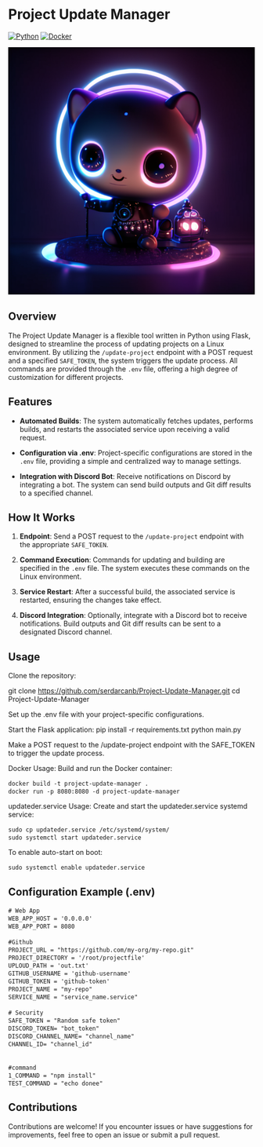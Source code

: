 # Project Update Manager

[![Python](https://img.shields.io/badge/python-3.8%2B-blue.svg)](https://www.python.org/downloads/release)
[![Docker](https://img.shields.io/badge/docker-supported-brightgreen.svg)](https://www.docker.com/)

<p align="center">
  <img src="images/project_update_manager.png" alt="Project Update Manager">
</p>

## Overview

The Project Update Manager is a flexible tool written in Python using Flask, designed to streamline the process of updating projects on a Linux environment. By utilizing the `/update-project` endpoint with a POST request and a specified `SAFE_TOKEN`, the system triggers the update process. All commands are provided through the `.env` file, offering a high degree of customization for different projects.

## Features

- **Automated Builds**: The system automatically fetches updates, performs builds, and restarts the associated service upon receiving a valid request.

- **Configuration via .env**: Project-specific configurations are stored in the `.env` file, providing a simple and centralized way to manage settings.

- **Integration with Discord Bot**: Receive notifications on Discord by integrating a bot. The system can send build outputs and Git diff results to a specified channel.

## How It Works

1. **Endpoint**: Send a POST request to the `/update-project` endpoint with the appropriate `SAFE_TOKEN`.

2. **Command Execution**: Commands for updating and building are specified in the `.env` file. The system executes these commands on the Linux environment.

3. **Service Restart**: After a successful build, the associated service is restarted, ensuring the changes take effect.

4. **Discord Integration**: Optionally, integrate with a Discord bot to receive notifications. Build outputs and Git diff results can be sent to a designated Discord channel.

## Usage

Clone the repository:

   git clone https://github.com/serdarcanb/Project-Update-Manager.git
   cd Project-Update-Manager

Set up the .env file with your project-specific configurations.

Start the Flask application:
    pip install -r requirements.txt
    python main.py

Make a POST request to the /update-project endpoint with the SAFE_TOKEN to trigger the update process.

Docker Usage: Build and run the Docker container:

    docker build -t project-update-manager .
    docker run -p 8080:8080 -d project-update-manager

updateder.service Usage: Create and start the updateder.service systemd service:

    sudo cp updateder.service /etc/systemd/system/
    sudo systemctl start updateder.service

To enable auto-start on boot:

    sudo systemctl enable updateder.service

## Configuration Example (.env)

    # Web App
    WEB_APP_HOST = '0.0.0.0' 
    WEB_APP_PORT = 8080

    #Github
    PROJECT_URL = "https://github.com/my-org/my-repo.git"
    PROJECT_DIRECTORY = '/root/projectfile'
    UPLOUD_PATH = 'out.txt'
    GITHUB_USERNAME = 'github-username'
    GITHUB_TOKEN = 'github-token'
    PROJECT_NAME = "my-repo"
    SERVICE_NAME = "service_name.service"

    # Security
    SAFE_TOKEN = "Random safe token"
    DISCORD_TOKEN= "bot_token"
    DISCORD_CHANNEL_NAME= "channel_name"
    CHANNEL_ID= "channel_id"


    #command
    1_COMMAND = "npm install"
    TEST_COMMAND = "echo donee"
## Contributions
Contributions are welcome! If you encounter issues or have suggestions for improvements, feel free to open an issue or submit a pull request.

